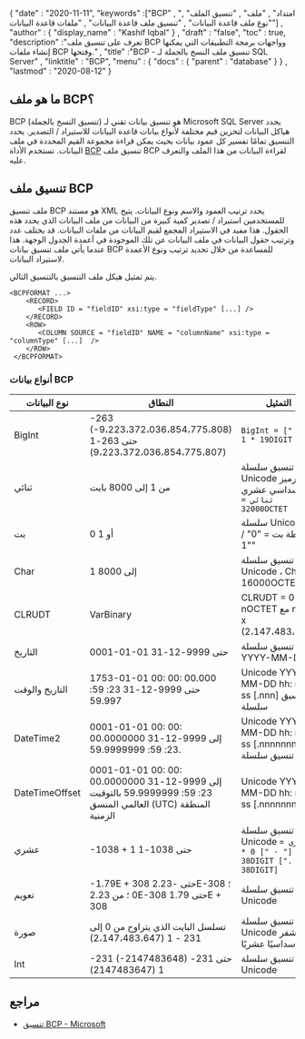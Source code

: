 {
  "date" : "2020-11-11",
  "keywords" :["BCP" , "امتداد" , "ملف" , "تنسيق الملف" , "نوع ملف قاعدة البيانات" , "تنسيق ملف قاعدة البيانات" , "ملفات قاعدة البيانات"] ,
  "author" : {
    "display_name" : "Kashif Iqbal"
} ,
  "draft" : "false",
  "toc" : true,
  "description" :"تعرف على تنسيق ملف BCP وواجهات برمجة التطبيقات التي يمكنها إنشاء ملفات BCP وفتحها." ,
  "title" :"BCP - تنسيق ملف النسخ بالجملة لـ SQL Server" ,
  "linktitle" : "BCP",
  "menu" : {
    "docs" : {
      "parent" : "database"
}
} ,
  "lastmod" : "2020-08-12"
}

## ما هو ملف BCP؟

BCP (تنسيق النسخ بالجملة) هو تنسيق بيانات تقني لـ Microsoft SQL Server يحدد هياكل البيانات لتخزين قيم مختلفة لأنواع بيانات قاعدة البيانات للاستيراد / التصدير. يحدد التنسيق تمامًا تفسير كل عمود بيانات بحيث يمكن قراءة مجموعة القيم المحددة في ملف البيانات. تستخدم الأداة [BCP](https://learn.microsoft.com/en-us/previous-versions/sql/sql-server-2008-r2/ms162802(v=sql.105)) تنسيق ملف BCP لقراءة البيانات من هذا الملف والتعرف عليه.


## تنسيق ملف BCP

ملف تنسيق BCP هو مستند XML يحدد ترتيب العمود والاسم ونوع البيانات. يتيح للمستخدمين استيراد / تصدير كمية كبيرة من البيانات من ملف البيانات الذي يحدد هذه الحقول. هذا مفيد في الاستيراد المجمع لقيم البيانات من ملفات البيانات. قد يختلف عدد وترتيب حقول البيانات في ملف البيانات عن تلك الموجودة في أعمدة الجدول الوجهة. هذا عندما يأتي ملف تنسيق بيانات BCP للمساعدة من خلال تحديد ترتيب ونوع الأعمدة لاستيراد البيانات.

يتم تمثيل هيكل ملف التنسيق بالتنسيق التالي.

```
<BCPFORMAT ...>
    <RECORD>
       <FIELD ID = "fieldID" xsi:type = "fieldType" [...] />
    </RECORD>
    <ROW>
       <COLUMN SOURCE = "fieldID" NAME = "columnName" xsi:type = "columnType" [...]  />
    </ROW>
 </BCPFORMAT>
```

### أنواع بيانات BCP

| نوع البيانات | النطاق | التمثيل |
---|---|---|
| BigInt | -263 (-9،223،372،036،854،775،808) حتى 263-1 (9،223،372،036،854،775،807) | `BigInt = [" - "] 1 * 19DIGIT` |
| ثنائي | من 1 إلى 8000 بايت | تنسيق سلسلة Unicode بترميز سداسي عشري `ثنائي = 32000OCTET` |
| بت | 0 أو 1 | سلسلة Unicode بسيطة بت = "0" / "1" |
| Char | 1 إلى 8000 | تنسيق سلسلة Unicode ، Char = 16000OCTET |
| CLRUDT | VarBinary | CLRUDT = 0 * nOCTET مع n = 4 x (2،147،483،647) |
| التاريخ | 0001-01-01 حتى 9999-12-31 | تنسيق سلسلة YYYY-MM-DD |
| التاريخ والوقت | 1753-01-01 00: 00: 00.000 حتى 9999-12-31 23: 59: 59.997 | Unicode YYYY-MM-DD hh: mm: ss [.nnn] تنسيق سلسلة |
| DateTime2 | 0001-01-01 00: 00: 00.0000000 إلى 9999-12-31 23: 59: 59.9999999. | Unicode YYYY-MM-DD hh: mm: ss [.nnnnnnn] تنسيق سلسلة |
| DateTimeOffset | 0001-01-01 00: 00: 00.0000000 إلى 9999-12-31 23: 59: 59.9999999 بالتوقيت العالمي المنسق (UTC) المنطقة الزمنية | Unicode YYYY-MM-DD hh: mm: ss [.nnnnnnn] [{+ | -} hh: mm] تنسيق سلسلة |
| عشري | -1038 + 1 حتى 1038-1 | تنسيق سلسلة Unicode `عشري = [" - "] 0 * 38DIGIT [". "0 * 38DIGIT]` |
| تعويم | -1.79E + 308 حتى -2.23E-308 ؛ 0 ؛ من 2.23E-308 حتى 1.79E + 308 | تنسيق سلسلة Unicode |
| صورة | تسلسل البايت الذي يتراوح من 0 إلى 231 - 1 (2،147،483،647) | تنسيق سلسلة Unicode المشفر سداسيًا عشريًا |
| Int | -231 (-2147483648) حتى 231-1 (2147483647) | تنسيق سلسلة Unicode |

## مراجع

* [تنسيق BCP - Microsoft](https://learn.microsoft.com/en-us/openspecs/sql_data_portability/ms-bcp/54965c4d-34c7-400d-b970-1007984315a5)

